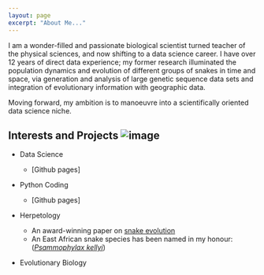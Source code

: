```yaml
---
layout: page
excerpt: "About Me..."
---
```


I am a wonder-filled and passionate biological scientist turned teacher of the physical sciences, and now shifting to a data science career. I have over 12 years of direct data experience; my former research illuminated the population dynamics and evolution of different groups of snakes in time and space, via generation and analysis of large genetic sequence data sets and integration of evolutionary information with geographic data.

Moving forward, my ambition is to manoeuvre into a scientifically oriented data science niche.


## Interests and Projects ![image](https://user-images.githubusercontent.com/84908213/131848666-4ae63020-dc5b-41b0-951e-e772797f17a7.png)


- Data Science
    - [Github pages]

- Python Coding
    - [Github pages]

- Herpetology
    - An award-winning paper on [snake evolution](https://onlinelibrary.wiley.com/doi/full/10.1111/j.1096-0031.2008.00237.x)
    - An East African snake species has been named in my honour: ([_Psammophylax kellyi_](https://reptile-database.reptarium.cz/species?genus=Psammophylax&species=kellyi))

- Evolutionary Biology

